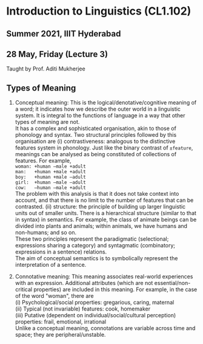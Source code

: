 # Introduction to Linguistics (CL1.102)
## Summer 2021, IIIT Hyderabad
## 28 May, Friday (Lecture 3)

Taught by Prof. Aditi Mukherjee

## Types of Meaning
1. Conceptual meaning: This is the logical/denotative/cognitive meaning of a word; it indicates how we describe the outer world in a linguistic system. It is integral to the functions of language in a way that other types of meaning are not.  
    It has a complex and sophisticated organisation, akin to those of phonology and syntax. Two structural principles followed by this organisation are
    (i) contrastiveness: analogous to the distinctive features system in phonology. Just like the binary contrast of `±feature`, meanings can be analysed as being constituted of collections of features. For example,  
            `woman: +human –male +adult`  
            `man:   +human +male +adult`  
            `boy:   +human +male –adult`  
            `girl:  +human –male –adult`  
            `cow:   –human –male +adult`  
        The problem with this analysis is that it does not take context into account, and that there is no limit to the number of features that can be contrasted.
    (ii) structure: the principle of building up larger linguistic units out of smaller units. There is a hierarchical structure (similar to that in syntax) in semantics. For example, the class of animate beings can be divided into plants and animals; within animals, we have humans and non-humans; and so on.  
    These two principles represent the paradigmatic (selectional; expressions sharing a category) and syntagmatic (combinatory; expressions in a sentence) relations.  
    The aim of conceptual semantics is to symbolically represent the interpretation of a sentence.  
    
    
2. Connotative meaning: This meaning associates real-world experiences with an expression. Additional attributes (which are not essential/non-critical properties) are included in this meaning. For example, in the case of the word "woman", there are  
    (i) Psychological/social properties: gregarious, caring, maternal  
    (ii) Typical (not invariable) features: cook, homemaker  
    (iii) Putative (dependent on individual/social/cultural perception) properties: frail, emotional, irrational  
    Unlike a conceptual meaning, connotations are variable across time and space; they are peripheral/unstable.
